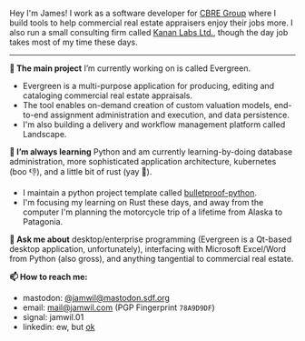 Hey I'm James! I work as a software developer for [CBRE Group](https://en.wikipedia.org/wiki/CBRE_Group) where I build tools to help commercial real estate appraisers enjoy their jobs more. I also run a small consulting firm called [Kanan Labs Ltd.](https://kananlabs.org), though the day job takes most of my time these days.

---

**🔭 The main project** I’m currently working on is called Evergreen.
* Evergreen is a multi-purpose application for producing, editing and cataloging commercial real estate appraisals.
* The tool enables on-demand creation of custom valuation models, end-to-end assignment administration and execution, and data persistence.
* I'm also building a delivery and workflow management platform called Landscape.

**🌱 I’m always learning** Python and am currently learning-by-doing database administration, more sophisticated application architecture, kubernetes (boo 👎), and a little bit of rust (yay 🥳).
* I maintain a python project template called [bulletproof-python](https://github.com/jamwil/bulletproof-python).
* I'm focusing my learning on Rust these days, and away from the computer I'm planning the motorcycle trip of a lifetime from Alaska to Patagonia.


**💬 Ask me about** desktop/enterprise programming (Evergreen is a Qt-based desktop application, unfortunately), interfacing with Microsoft Excel/Word from Python (also gross), and anything tangential to commercial real estate.

**📫 How to reach me:**
* mastodon: [&#64;jamwil&#64;mastodon.sdf.org](https://mastodon.sdf.org/@jamwil)
* email: mail@jamwil.com (PGP Fingerprint `78A9D9DF`)
* signal: jamwil.01
* linkedin: ew, but [ok](https://www.linkedin.com/in/jamwil)
